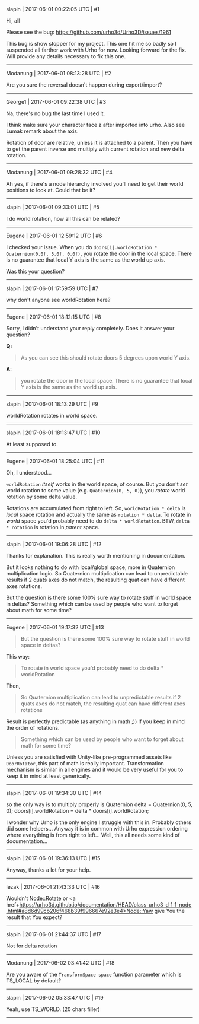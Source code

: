 slapin | 2017-06-01 00:22:05 UTC | #1

Hi, all

Please see the bug:
https://github.com/urho3d/Urho3D/issues/1961

This bug is show stopper for my project.
This one hit me so badly so I suspended all farther work with Urho for now.
Looking forward for the fix. Will provide any details necessary to fix this one.

-------------------------

Modanung | 2017-06-01 08:13:28 UTC | #2

Are you sure the reversal doesn't happen during export/import?

-------------------------

George1 | 2017-06-01 09:22:38 UTC | #3

Na, there's no bug the last time I used it.

I think make sure your character face z after imported into urho. 
Also see Lumak remark about the axis.

Rotation of door are relative, unless it is attached to a parent. Then you have to get the parent inverse and multiply with current rotation and new delta rotation.

-------------------------

Modanung | 2017-06-01 09:28:32 UTC | #4

Ah yes, if there's a node hierarchy involved you'll need to get their world positions to look at.
Could that be it?

-------------------------

slapin | 2017-06-01 09:33:01 UTC | #5

I do world rotation, how all this can be related?

-------------------------

Eugene | 2017-06-01 12:59:12 UTC | #6

I checked your issue.
When you do `doors[i].worldRotation * Quaternion(0.0f, 5.0f, 0.0f)`, you rotate the door in the local space. There is no guarantee that local Y axis is the same as the world up axis.

Was this your question?

-------------------------

slapin | 2017-06-01 17:59:59 UTC | #7

why don't anyone see worldRotation here?

-------------------------

Eugene | 2017-06-01 18:12:15 UTC | #8

Sorry, I didn't understand your reply completely.
Does it answer your question?

**Q:**
> As you can see this should rotate doors 5 degrees upon world Y axis.

**A:**
> you rotate the door in the local space. There is no guarantee that local Y axis is the same as the world up axis.

-------------------------

slapin | 2017-06-01 18:13:29 UTC | #9

worldRotation rotates in world space.

-------------------------

slapin | 2017-06-01 18:13:47 UTC | #10

At least supposed to.

-------------------------

Eugene | 2017-06-01 18:25:04 UTC | #11

Oh, I understood...

`worldRotation` _itself_ works in the world space, of course.
But you don't _set_ world rotation to some value (e.g. `Quaternion(0, 5, 0)`), you _rotate_ world rotation by some delta value.

Rotations are accumulated from right to left.
So, `worldRotation * delta` is _local_ space rotation and actually the same as `rotation * delta`.
To rotate in _world_ space you'd probably need to do `delta * worldRotation`.
BTW, `delta * rotation` is rotation in _parent_ space.

-------------------------

slapin | 2017-06-01 19:06:28 UTC | #12

Thanks for explanation. This is really worth mentioning in documentation.

But it looks nothing to do with local/global space, more in Quaternion multiplication logic.
So Quaternion multiplication can lead to unpredictable results if 2 quats axes do not match, the resulting quat can have
different axes rotations.

But the question is there some 100% sure way to rotate stuff in world space in deltas?
Something which can be used by people who want to forget about math for some time?

-------------------------

Eugene | 2017-06-01 19:17:32 UTC | #13

> But the question is there some 100% sure way to rotate stuff in world space in deltas?

This way:

> To rotate in world space you'd probably need to do delta * worldRotation

Then,

> So Quaternion multiplication can lead to unpredictable results if 2 quats axes do not match, the resulting quat can have different axes rotations

Result is perfectly predictable (as anything in math ;)) if you keep in mind the order of rotations.

> Something which can be used by people who want to forget about math for some time?

Unless you are satisfied with Unity-like pre-programmed assets like `DoorRotator`, this part of math is really important. Transformation mechanism is similar in all engines and it would be very useful for you to keep it in mind at least generically.

-------------------------

slapin | 2017-06-01 19:34:30 UTC | #14

so the only way is to multiply properly is
    Quaternion delta = Quaternion(0, 5, 0);
    doors[i].worldRotation = delta * doors[i].worldRotation;

I wonder why Urho is the only engine I struggle with this in. Probably others did some helpers...
Anyway it is in common with Urho expression ordering where everything is from right to left...
Well, this all needs some kind of documentation...

-------------------------

slapin | 2017-06-01 19:36:13 UTC | #15

Anyway, thanks a lot for your help.

-------------------------

lezak | 2017-06-01 21:43:33 UTC | #16

Wouldn't <a href=https://urho3d.github.io/documentation/HEAD/class_urho3_d_1_1_node.html#a29dcc8e9fda99ed85de6a63fda84f598>Node::Rotate</a> or <a href+https://urho3d.github.io/documentation/HEAD/class_urho3_d_1_1_node.html#a8d6d99cb206f468b39f996667e92e3e4>Node::Yaw </a> give You the result that You expect?

-------------------------

slapin | 2017-06-01 21:44:37 UTC | #17

Not for delta rotation

-------------------------

Modanung | 2017-06-02 03:41:42 UTC | #18

Are you aware of the `TransformSpace space` function parameter which is TS_LOCAL by default?

-------------------------

slapin | 2017-06-02 05:33:47 UTC | #19

Yeah, use TS_WORLD. (20 chars filler)

-------------------------

